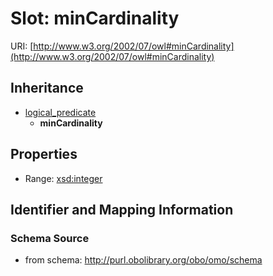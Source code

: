 # Slot: minCardinality

URI: [http://www.w3.org/2002/07/owl#minCardinality](http://www.w3.org/2002/07/owl#minCardinality)




## Inheritance

* [logical_predicate](logical_predicate.md)
    * **minCardinality**



## Properties

 * Range: [xsd:integer](http://www.w3.org/2001/XMLSchema#integer)



## Identifier and Mapping Information







### Schema Source


* from schema: http://purl.obolibrary.org/obo/omo/schema




